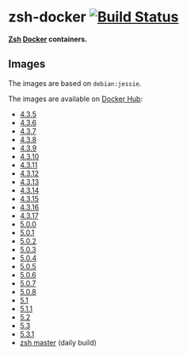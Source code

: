 zsh-docker [![Build Status](https://travis-ci.org/zsh-users/zsh-docker.svg?branch=master)](https://travis-ci.org/zsh-users/zsh-docker)
==========

**[Zsh](http://www.zsh.org) [Docker](https://www.docker.com) containers.**

Images
------

The images are based on `debian:jessie`.

The images are available on [Docker Hub](https://hub.docker.com/u/zshusers):

- [4.3.5](https://hub.docker.com/r/zshusers/zsh-4.3.5)
- [4.3.6](https://hub.docker.com/r/zshusers/zsh-4.3.6)
- [4.3.7](https://hub.docker.com/r/zshusers/zsh-4.3.7)
- [4.3.8](https://hub.docker.com/r/zshusers/zsh-4.3.8)
- [4.3.9](https://hub.docker.com/r/zshusers/zsh-4.3.9)
- [4.3.10](https://hub.docker.com/r/zshusers/zsh-4.3.10)
- [4.3.11](https://hub.docker.com/r/zshusers/zsh-4.3.11)
- [4.3.12](https://hub.docker.com/r/zshusers/zsh-4.3.12)
- [4.3.13](https://hub.docker.com/r/zshusers/zsh-4.3.13)
- [4.3.14](https://hub.docker.com/r/zshusers/zsh-4.3.14)
- [4.3.15](https://hub.docker.com/r/zshusers/zsh-4.3.15)
- [4.3.16](https://hub.docker.com/r/zshusers/zsh-4.3.16)
- [4.3.17](https://hub.docker.com/r/zshusers/zsh-4.3.17)
- [5.0.0](https://hub.docker.com/r/zshusers/zsh-5.0.0)
- [5.0.1](https://hub.docker.com/r/zshusers/zsh-5.0.1)
- [5.0.2](https://hub.docker.com/r/zshusers/zsh-5.0.2)
- [5.0.3](https://hub.docker.com/r/zshusers/zsh-5.0.3)
- [5.0.4](https://hub.docker.com/r/zshusers/zsh-5.0.4)
- [5.0.5](https://hub.docker.com/r/zshusers/zsh-5.0.5)
- [5.0.6](https://hub.docker.com/r/zshusers/zsh-5.0.6)
- [5.0.7](https://hub.docker.com/r/zshusers/zsh-5.0.7)
- [5.0.8](https://hub.docker.com/r/zshusers/zsh-5.0.8)
- [5.1](https://hub.docker.com/r/zshusers/zsh-5.1)
- [5.1.1](https://hub.docker.com/r/zshusers/zsh-5.1.1)
- [5.2](https://hub.docker.com/r/zshusers/zsh-5.2)
- [5.3](https://hub.docker.com/r/zshusers/zsh-5.3)
- [5.3.1](https://hub.docker.com/r/zshusers/zsh-5.3.1)
- [zsh master](https://hub.docker.com/r/zshusers/zsh-master) (daily build)
